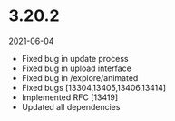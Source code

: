 # 3.20.2

2021-06-04

- Fixed bug in update process
- Fixed bug in upload interface
- Fixed bug in /explore/animated
- Fixed bugs [13304,13405,13406,13414]
- Implemented RFC [13419]
- Updated all dependencies

